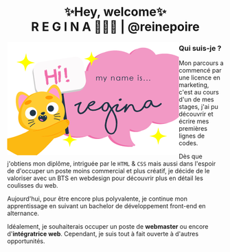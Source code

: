 
<h1 align="center">✨Hey, welcome✨ <br> R E G I N A 👸🏾🍐 | @reinepoire</h1>

<img src="https://github.com/reinepoire/reinepoire/blob/main/hello.png" align="left">

<h3>Qui suis-je ?</h3>

Mon parcours a commencé par une licence en marketing, c'est au cours d'un de mes stages, j'ai pu découvrir et écrire mes premières lignes de codes.

Dès que j'obtiens mon diplôme, intriguée par le <code>HTML</code> & <code>CSS</code> mais aussi dans l'espoir de d'occuper un poste moins commercial et plus créatif, je décide de le valoriser avec un BTS en webdesign pour découvrir plus en détail les coulisses du web. 

Aujourd'hui, pour être encore plus polyvalente, je continue mon apprentissage en suivant un bachelor de développement front-end en alternance.

Idéalement, je souhaiterais occuper un poste de <b>webmaster</b> ou encore d'<b>intégratrice web</b>. Cependant, je suis tout à fait ouverte à d'autres opportunités. 


<!--
**reinepoire/reinepoire** is a ✨ _special_ ✨ repository because its `README.md` (this file) appears on your GitHub profile.

Here are some ideas to get you started:

- 🔭 I’m currently working on ...
- 🌱 I’m currently learning ...
- 👯 I’m looking to collaborate on ...
- 🤔 I’m looking for help with ...
- 💬 Ask me about ...
- 📫 How to reach me: ...
- 😄 Pronouns: ...
- ⚡ Fun fact: ...
-->
